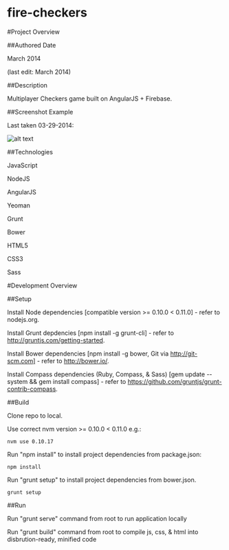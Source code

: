 fire-checkers
============

#Project Overview

##Authored Date

March 2014

(last edit: March 2014)

##Description

Multiplayer Checkers game built on AngularJS + Firebase.

##Screenshot Example

Last taken 03-29-2014:

![alt text](https://raw.github.com/kyleaclark/fire-checkers/master/screenshot.png "Screenshot Image")

##Technologies

JavaScript

NodeJS

AngularJS

Yeoman

Grunt

Bower

HTML5

CSS3

Sass

#Development Overview

##Setup

Install Node dependencies [compatible version >= 0.10.0 < 0.11.0] - refer to nodejs.org.

Install Grunt depdencies [npm install -g grunt-cli] - refer to http://gruntjs.com/getting-started.

Install Bower dependencies [npm install -g bower, Git via http://git-scm.com] - refer to http://bower.io/.

Install Compass dependencies (Ruby, Compass, & Sass) [gem update --system && gem install compass] - refer to https://github.com/gruntjs/grunt-contrib-compass.

##Build

Clone repo to local.

Use correct nvm version >= 0.10.0 < 0.11.0 e.g.:

```
nvm use 0.10.17
```

Run "npm install" to install project dependencies from package.json:

```
npm install
```

Run "grunt setup" to install project dependencies from bower.json.

```
grunt setup
```

##Run

Run "grunt serve" command from root to run application locally

Run "grunt build" command from root to compile js, css, & html into disbrution-ready, minified code
